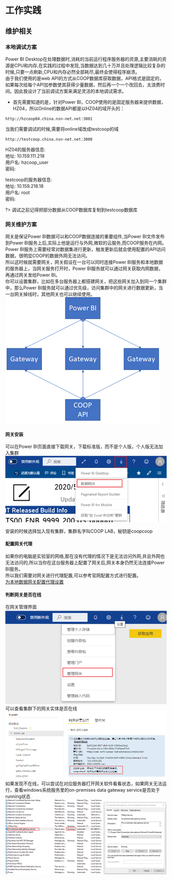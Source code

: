 # 工作实践

## 维护相关  

### 本地调试方案

Power BI Desktop在处理数据时,消耗的当前运行程序服务器的资源,主要消耗的资源是CPU和内存,在实践的过程中发现,当数据达到几十万并且处理逻辑比较复杂的时候,只要一点刷新,CPU和内存必然全部耗尽,最终会使得程序崩溃。  
由于我们使用的是web API的方式从COOP数据库获取数据，API格式是固定的，如果每次给每个API加参数使其获得少量数据，然后再一个一个改回去，太浪费时间。因此我设计了当前调试方案来满足灵活的本地调试需求。  

* 首先需要知道的是，针对Power BI，COOP使用的是固定服务器来提供数据，HZ04，所以Online的数据API都是以HZ04的域开头的：  

```http
http://hzcoop04.china.nsn-net.net:3001
```

当我们需要调试的时候,需要将online域改成testcoop的域  

```http
http://testcoop.china.nsn-net.net:3000
```

HZ04的服务器信息:  
地址: 10.159.111.218  
用户名: hzcoop_user  
密码:  

testcoop的服务器信息:  
地址: 10.159.218.18  
用户名: root  
密码:  

?> 调试之前记得把部分数据从COOP数据库复制到testcoop数据库  

### 网关维护方案

网关是保证Power BI数据可以和COOP数据连接的重要组件,当Power BI文件发布到Power BI服务上后,实际上他是运行与外网,微软的云服务,而COOP服务在内网。  
Power BI服务上需要经常对数据集进行更新，触发更新后就会使用配置的API访问数据，很明显COOP的数据外网无法访问。  
所以这时候就需要网关，网关假设在一台可以同时连接Power BI服务和本地数据的服务器上，当网关服务打开时，Power BI服务就可以通过网关获取内网数据，再通过网关发给Power BI。  
你可以设置集群，比如在多台服务器上都搭建网关，把这些网关加入到同一个集群中，那么Power BI服务就可以通过优先级，访问集群中的网关进行数据更新，当一台网关掉线时，其他网关也可以继续使用。  
![网关系统](./company-task/gateway.jpg)  

#### 网关安装  

可以在Power BI页面直接下载网关，下载标准版，而不是个人版，个人版无法加入集群  
![网关下载](./company-task/download.gateway.png)  

安装的时候选择加入现有集群，集群名字叫COOP LAB，秘钥是coopcoop  

#### 配置网关代理  

如果你的电脑是实验室的网络,那在没有代理的情况下是无法访问外网,并且外网也无法访问的,所以当你在这台服务器上配置了网关后,网关本身仍然无法连接Power BI服务。  
所以我们需要对网关进行代理配置,可以参考官网配置方式进行配置。  
[为本地数据网关配置代理设置](https://docs.microsoft.com/zh-cn/data-integration/gateway/service-gateway-proxy)  

#### 判断网关是否在线  

在网关管理界面  
![网关管理](./company-task/gateway.manage.png)  
可以查看集群下的网关实体是否在线  
![网关在线](./company-task/gateway.online.png)  
如果发现不在线，可以尝试在对应服务器打开网关软件看看状态，如果网关无法运行，查看windows系统服务里的on-premises data gateway service是否处于running状态  
![网关服务](./company-task/gateway.service.png)  

## 